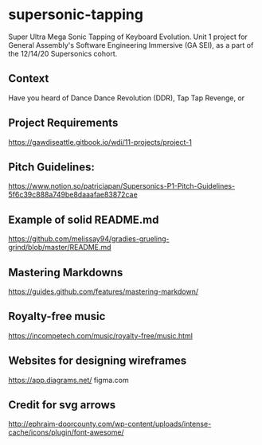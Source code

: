 # supersonic-tapping
Super Ultra Mega Sonic Tapping of Keyboard Evolution. Unit 1 project for General Assembly's Software Engineering Immersive (GA SEI), as a part of the 12/14/20 Supersonics cohort.

## Context
Have you heard of Dance Dance Revolution (DDR), Tap Tap Revenge, or 


## Project Requirements
https://gawdiseattle.gitbook.io/wdi/11-projects/project-1

## Pitch Guidelines:
https://www.notion.so/patriciapan/Supersonics-P1-Pitch-Guidelines-5f6c39c888a749be8daaafae83872cae

## Example of solid README.md
https://github.com/melissay94/gradies-grueling-grind/blob/master/README.md

## Mastering Markdowns
https://guides.github.com/features/mastering-markdown/

## Royalty-free music
 https://incompetech.com/music/royalty-free/music.html

## Websites for designing wireframes
https://app.diagrams.net/
figma.com

## Credit for svg arrows
http://ephraim-doorcounty.com/wp-content/uploads/intense-cache/icons/plugin/font-awesome/